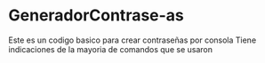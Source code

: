# GeneradorContrase-as
Este es un codigo basico para crear contraseñas por consola
Tiene indicaciones de la mayoria de comandos que se usaron
